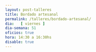 ```yaml
---
layout: post-talleres
title: Bordado artesanal
permalink: /talleres/bordado-artesanal/
dia:   [ viernes ]
dia-semana: 51
oficios: true
hora: 14:30 a 16:30hs
disable: true
---
```

